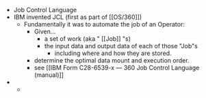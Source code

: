 - Job Control Language
- IBM invented JCL (first as part of [[OS/360]])
	- Fundamentally it was to automate the job of an Operator:
		- Given...
			- a set of work (aka " [[Job]] "s)
			- the input data and output data of each of those "Job"s
				- including where and how they are stored.
		- determine the optimal data mount and execution order.
		- see [[IBM Form C28-6539-x — 360 Job Control Language (manual)]]
-
	-